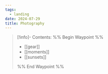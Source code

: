 ```yaml
---
tags:
  - landing
date: 2024-07-29
title: Photography
---
```


> [!info]- Contents: 
>%% Begin Waypoint %%
>- [[gear]]
>- [[moments]]
>- [[sunsets]]
>
>%% End Waypoint %%
